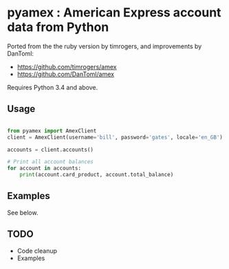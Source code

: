 # pyamex : American Express account data from Python

Ported from the the ruby version by timrogers, and improvements by DanToml:

* https://github.com/timrogers/amex
* https://github.com/DanToml/amex

Requires Python 3.4 and above.

## Usage

```python

from pyamex import AmexClient
client = AmexClient(username='bill', password='gates', locale='en_GB')

accounts = client.accounts()

# Print all account balances
for account in accounts:
    print(account.card_product, account.total_balance)
```

## Examples
See below.

## TODO
* Code cleanup
* Examples


